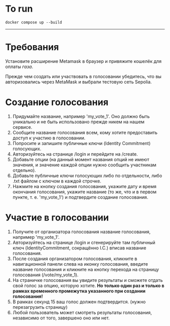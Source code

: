 # To run
```shell
docker compose up --build
```

---

# Требования

Установите расширение Metamask в браузер и привяжите кошелёк для оплаты _газа_.

Прежде чем создать или участвовать в голосовании убедитесь, что вы 
авторизовались через MetaMask и выбрали тестовую сеть Sepolia.

# Создание голосования

1) Придумайте название, например 'my_vote_1'. Оно должно быть уникально и 
не быть использовано прежде никем на нашем сервисе.
2) Сообщите название голосования всем, кому хотите предоставить доступ к участию в голосовании.
3) Попросите и запишите публичные ключи (Identity Commitment) голосующих.
4) Авторизуйтесь на странице /login и перейдите на /create.
5) Добавьте опции (на данный момент названия опций не имеют 
значения, и значение каждой опции нужно сообщить участникам отдельно).
6) Добавьте публичные ключи голосующих либо по 
отдельности, либо .txt файлом с ключом в каждой строчке.
7) Нажмите на кнопку создания голосования, укажите дату и 
время окончания голосования, укажите название (то же, что и 
в первом пункте, т. е. 'my_vote_1') и подтвердите создание голосования.

# Участие в голосовании
1) Получите от организатора голосования название голосования, например 'my_vote_1'.
2) Авторизуйтесь на странице /login и сгенерируйте там 
публичный ключ (IdentityCommitment, сокращённо I.C.) вписав название голосования.
3) После создания организатором голосования, кликните в 
навигационной панели слева на иконку голосования, введите название 
голосования и кликните на кнопку перехода на страницу голосования (/vote/my_vote_1).
4) На страничке голосования вы увидите результаты 
и сможете отдать свой голос за опцию, которую хотите. **Но только один раз и только в 
рамках временного промежутка указанного при создании голосования!**
5) В рамках секунд 15 ваш голос должен подтвердится. (нужно перезагрузить страницу)
6) Любой пользователь может смотреть результаты 
голосования, независимо от того, завершено оно или нет.
